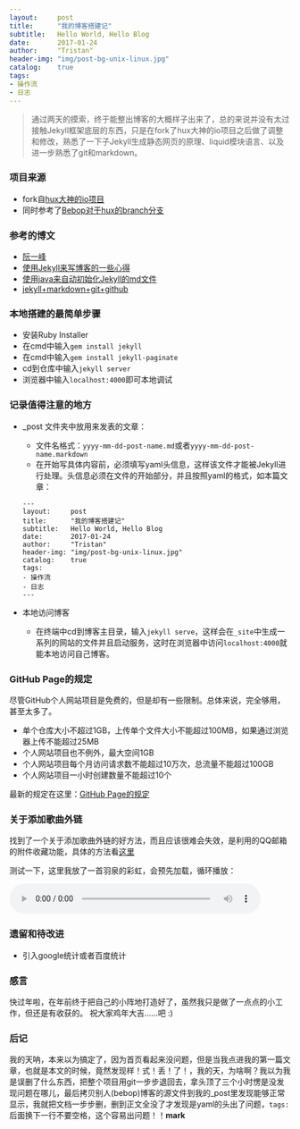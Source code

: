 ```yaml
---
layout:     post
title:      "我的博客搭建记"
subtitle:   Hello World, Hello Blog
date:       2017-01-24
author:     "Tristan"
header-img: "img/post-bg-unix-linux.jpg"
catalog:    true
tags:
- 操作流
- 日志
---
```


> 通过两天的摸索，终于能整出博客的大概样子出来了，总的来说并没有太过接触Jekyll框架底层的东西，只是在fork了hux大神的io项目之后做了调整和修改，熟悉了一下子Jekyll生成静态网页的原理、liquid模块语言、以及进一步熟悉了git和markdown。

### 项目来源
- fork自[hux大神的io项目](https://github.com/Huxpro/huxpro.github.io)
- 同时参考了[Bebop对于hux的branch分支](https://github.com/chaosinmotion/chaosinmotion.github.io)

### 参考的博文
- [阮一峰](http://www.ruanyifeng.com/blog/2012/08/blogging_with_jekyll.html)
- [使用Jekyll来写博客的一些心得](http://www.tuicool.com/articles/vENfq2)
- [使用java来自动初始化Jekyll的md文件](http://www.tuicool.com/articles/yu6vIfe)
- [jekyll+markdown+git+github](https://droidcat.bitbucket.io/2015/05/26/blog-or-wiki.html)

### 本地搭建的最简单步骤
- 安装Ruby Installer
- 在cmd中输入`gem install jekyll`
- 在cmd中输入`gem install jekyll-paginate`
- cd到仓库中输入`jekyll server`
- 浏览器中输入`localhost:4000`即可本地调试

### 记录值得注意的地方
- _post 文件夹中放用来发表的文章：
  - 文件名格式：`yyyy-mm-dd-post-name.md`或者`yyyy-mm-dd-post-name.markdown`
  - 在开始写具体内容前，必须填写yaml头信息，这样该文件才能被Jekyll进行处理。头信息必须在文件的开始部分，并且按照yaml的格式，如本篇文章：
  
  ```
  ---
  layout:     post
  title:      "我的博客搭建记"
  subtitle:   Hello World, Hello Blog
  date:       2017-01-24
  author:     "Tristan"
  header-img: "img/post-bg-unix-linux.jpg"
  catalog:    true
  tags:
  - 操作流
  - 日志
  ---
  ```


- 本地访问博客
  - 在终端中cd到博客主目录，输入`jekyll serve`，这样会在`_site`中生成一系列的网站的文件并且启动服务，这时在浏览器中访问`localhost:4000`就能本地访问自己博客。

### GitHub Page的规定
尽管GitHub个人网站项目是免费的，但是却有一些限制。总体来说，完全够用，甚至太多了。
- 单个仓库大小不超过1GB，上传单个文件大小不能超过100MB，如果通过浏览器上传不能超过25MB
- 个人网站项目也不例外，最大空间1GB
- 个人网站项目每个月访问请求数不能超过10万次，总流量不能超过100GB
- 个人网站项目一小时创建数量不能超过10个

最新的规定在这里：[GitHub Page的规定](https://help.github.com/articles/what-is-github-pages/#recommended-limits)

### 关于添加歌曲外链
找到了一个关于添加歌曲外链的好方法，而且应该很难会失效，是利用的QQ邮箱的附件收藏功能，具体的方法看[这里](https://zhidao.baidu.com/question/583100560403319365.html)

测试一下，这里我放了一首羽泉的彩虹，会预先加载，循环播放：
<div>
  <audio controls loop preload style="width: 450px" src="https://tj.mail.ftn.qq.com/ftn_handler/eb6af35a5456d311ad6db0134e1653d230b47c399376bfc7080cae2777e46323d75f5aa18d66fdac0e2d4ecd623a1fce0874b34e00e0339499127da4175a4fa3?compressed=0&dtype=1&fname=%E7%BE%BD%E6%B3%89%20-%20%E5%BD%A9%E8%99%B9.mp3"></audio>
</div>

### 遗留和待改进
- 引入google统计或者百度统计


### 感言
快过年啦，在年前终于把自己的小阵地打造好了，虽然我只是做了一点点的小工作，但还是有收获的。
祝大家鸡年大吉......吧 :)


### 后记
我的天呐，本来以为搞定了，因为首页看起来没问题，但是当我点进我的第一篇文章，也就是本文的时候，竟然发现样！式！丢！了！，我的天，为啥啊？我以为我是误删了什么东西，把整个项目用git一步步退回去，拿头顶了三个小时愣是没发现问题在哪儿，最后拷贝别人(bebop)博客的源文件到我的\_post里发现能够正常显示，我就把文档一步步删，删到正文全没了才发现是yaml的头出了问题，`tags:`后面换下一行不要空格，这个容易出问题！！**mark**
